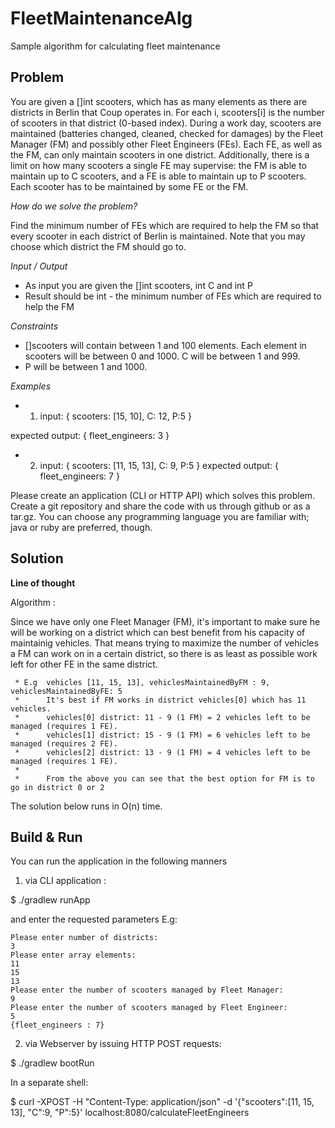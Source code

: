 # FleetMaintenanceAlg
Sample algorithm for calculating fleet maintenance


**Problem**
-------------
You are given a []int scooters, which has as many elements as there are
districts in Berlin that Coup operates in. For each i, scooters[i] is the
number of scooters in that district (0-based index).
During a work day, scooters are maintained (batteries changed, cleaned,
checked for damages) by the Fleet Manager (FM) and possibly other Fleet
Engineers (FEs). Each FE, as well as the FM, can only maintain scooters in
one district. Additionally, there is a limit on how many scooters a single
FE may supervise: the FM is able to maintain up to C scooters, and a FE is
able to maintain up to P scooters. Each scooter has to be maintained by some FE or the FM.

_How do we solve the problem?_

Find the minimum number of FEs which are required to help the FM so that every scooter in each district of Berlin is maintained. Note that you may choose which district the FM should go to.

*Input / Output*
* As input you are given the []int scooters, int C and int P
* Result should be int - the minimum number of FEs which are required to help the FM

*Constraints*
* []scooters will contain between 1 and 100 elements. Each element in scooters will be between 0 and 1000. C will be between 1 and 999.
* P will be between 1 and 1000.

*Examples*
* 1) input:
{ scooters: [15, 10],
C: 12,
P:5 }

expected output:
{ fleet_engineers: 3 }
 
* 2) input:
{ scooters: [11, 15, 13],
C: 9,
P:5 }
expected output:
{ fleet_engineers: 7 }

Please create an application (CLI or HTTP API) which solves this problem. Create a git repository and share the code with us through github or as a tar.gz. You can choose any programming language you are familiar with; java or ruby are preferred, though.


**Solution**
-------------

**Line of thought**

 Algorithm :
 
 Since we have only one Fleet Manager (FM), it's important to make sure he will be working on a district which can best benefit from his capacity of maintainig vehicles.
 That means trying to maximize the number of vehicles a FM can work on in a certain district, so there is as least as possible work left for other FE in the same district.
 
     * E.g  vehicles [11, 15, 13], vehiclesMaintainedByFM : 9, vehiclesMaintainedByFE: 5
     *      It's best if FM works in district vehicles[0] which has 11 vehicles.
     *      vehicles[0] district: 11 - 9 (1 FM) = 2 vehicles left to be managed (requires 1 FE).
     *      vehicles[1] district: 15 - 9 (1 FM) = 6 vehicles left to be managed (requires 2 FE).
     *      vehicles[2] district: 13 - 9 (1 FM) = 4 vehicles left to be managed (requires 1 FE).
     *
     *      From the above you can see that the best option for FM is to go in district 0 or 2
 
 The solution below runs in O(n) time.


**Build & Run**
-------------

You can run the application in the following manners

1. via CLI application :

$ ./gradlew runApp

and enter the requested parameters 
E.g:
````
Please enter number of districts:
3
Please enter array elements:
11
15
13
Please enter the number of scooters managed by Fleet Manager:
9
Please enter the number of scooters managed by Fleet Engineer:
5
{fleet_engineers : 7}
````

2. via Webserver by issuing HTTP POST requests:

$ ./gradlew bootRun

In a separate shell:

$ curl -XPOST -H "Content-Type: application/json" -d '{"scooters":[11, 15, 13], "C":9, "P":5}' localhost:8080/calculateFleetEngineers
